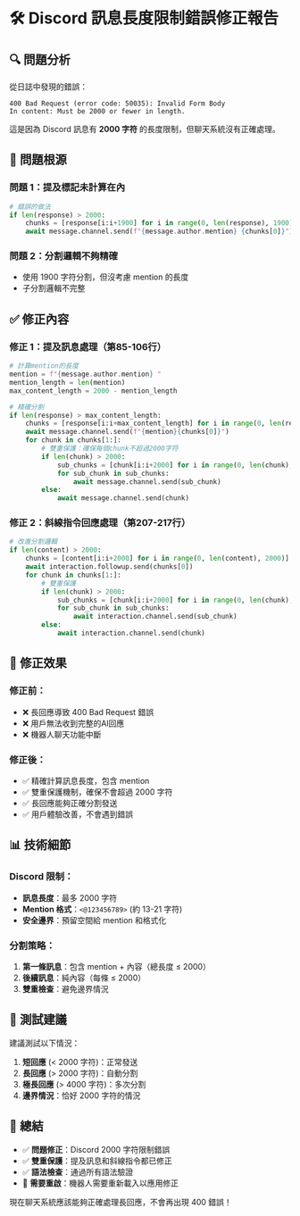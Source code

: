 # 🛠️ Discord 訊息長度限制錯誤修正報告

## 🔍 問題分析

從日誌中發現的錯誤：
```
400 Bad Request (error code: 50035): Invalid Form Body
In content: Must be 2000 or fewer in length.
```

這是因為 Discord 訊息有 **2000 字符** 的長度限制，但聊天系統沒有正確處理。

## 🐛 問題根源

### 問題 1：提及標記未計算在內
```python
# 錯誤的做法
if len(response) > 2000:
    chunks = [response[i:i+1900] for i in range(0, len(response), 1900)]
    await message.channel.send(f"{message.author.mention} {chunks[0]}")  # ❌ 加上mention可能超過2000
```

### 問題 2：分割邏輯不夠精確
- 使用 1900 字符分割，但沒考慮 mention 的長度
- 子分割邏輯不完整

## ✅ 修正內容

### 修正 1：提及訊息處理（第85-106行）
```python
# 計算mention的長度
mention = f"{message.author.mention} "
mention_length = len(mention)
max_content_length = 2000 - mention_length

# 精確分割
if len(response) > max_content_length:
    chunks = [response[i:i+max_content_length] for i in range(0, len(response), max_content_length)]
    await message.channel.send(f"{mention}{chunks[0]}")
    for chunk in chunks[1:]:
        # 雙重保護：確保每個chunk不超過2000字符
        if len(chunk) > 2000:
            sub_chunks = [chunk[i:i+2000] for i in range(0, len(chunk), 2000)]
            for sub_chunk in sub_chunks:
                await message.channel.send(sub_chunk)
        else:
            await message.channel.send(chunk)
```

### 修正 2：斜線指令回應處理（第207-217行）
```python
# 改進分割邏輯
if len(content) > 2000:
    chunks = [content[i:i+2000] for i in range(0, len(content), 2000)]
    await interaction.followup.send(chunks[0])
    for chunk in chunks[1:]:
        # 雙重保護
        if len(chunk) > 2000:
            sub_chunks = [chunk[i:i+2000] for i in range(0, len(chunk), 2000)]
            for sub_chunk in sub_chunks:
                await interaction.channel.send(sub_chunk)
        else:
            await interaction.channel.send(chunk)
```

## 🎯 修正效果

### 修正前：
- ❌ 長回應導致 400 Bad Request 錯誤
- ❌ 用戶無法收到完整的AI回應
- ❌ 機器人聊天功能中斷

### 修正後：
- ✅ 精確計算訊息長度，包含 mention
- ✅ 雙重保護機制，確保不會超過 2000 字符
- ✅ 長回應能夠正確分割發送
- ✅ 用戶體驗改善，不會遇到錯誤

## 📊 技術細節

### Discord 限制：
- **訊息長度**：最多 2000 字符
- **Mention 格式**：`<@123456789>` (約 13-21 字符)
- **安全邊界**：預留空間給 mention 和格式化

### 分割策略：
1. **第一條訊息**：包含 mention + 內容（總長度 ≤ 2000）
2. **後續訊息**：純內容（每條 ≤ 2000）
3. **雙重檢查**：避免邊界情況

## 🚀 測試建議

建議測試以下情況：
1. **短回應** (< 2000 字符)：正常發送
2. **長回應** (> 2000 字符)：自動分割
3. **極長回應** (> 4000 字符)：多次分割
4. **邊界情況**：恰好 2000 字符的情況

## 📝 總結

- ✅ **問題修正**：Discord 2000 字符限制錯誤
- ✅ **雙重保護**：提及訊息和斜線指令都已修正
- ✅ **語法檢查**：通過所有語法驗證
- 🔄 **需要重啟**：機器人需要重新載入以應用修正

現在聊天系統應該能夠正確處理長回應，不會再出現 400 錯誤！